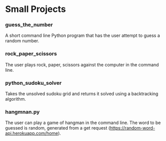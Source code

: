 # Small Projects
### guess_the_number
A short command line Python program that has the user attempt to guess a random number.

### rock_paper_scissors
The user plays rock, paper, scissors against the computer in the command line.

### python_sudoku_solver
Takes the unsolved sudoku grid and returns it solved using a backtracking algorithm.

### hangmnan.py
The user can play a game of hangman in the command line. The word to be guessed is random, generated from a get request (https://random-word-api.herokuapp.com/home).
